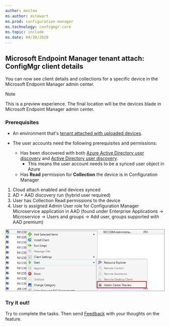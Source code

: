 ```yaml
---
author: mestew
ms.author: mstewart
ms.prod: configuration-manager
ms.technology: configmgr-core
ms.topic: include
ms.date: 04/30/2020
---
```


## Microsoft Endpoint Manager tenant attach: ConfigMgr client details
<!--6374854-->

You can now see client details and collections for a specific device in the Microsoft Endpoint Manager admin center.

> [!Note]
> This is a preview experience. The final location will be the devices blade in Microsoft Endpoint Manager admin center.

### Prerequisites

- An environment that's [tenant attached with uploaded devices](../../../../../tenant-attach/device-sync-actions.md).

- The user accounts need the following prerequisites and permissions:

   - Has been discovered with both [Azure Active Directory user discovery](../../../../servers/deploy/configure/about-discovery-methods.md#azureaddisc) and [Active Directory user discovery](../../../../servers/deploy/configure/about-discovery-methods.md#bkmk_aboutUser).
      - This means the user account needs to be a synced user object in Azure
   - Has **Read** permission for **Collection** the device is in Configuration Manager

1)	Cloud attach enabled and devices synced
2)	AD + AAD discovery run (hybrid user required)
3)	User has Collection Read permissions to the device
4)	User is assigned Admin User role for Configuration Manager Microservice application in AAD (found under Enterprise Applications -> Microservice -> Users and groups -> Add user, groups supported with AAD premium)


[![Screenshot of Provide feedback wizard to send a smile](../../media/6374854-start-admin-center.png)](../../media/6374854-start-admin-center.png#lightbox)


### Try it out!

Try to complete the tasks. Then send [Feedback](../../technical-preview-2003.md#bkmk_feedback) with your thoughts on the feature.

